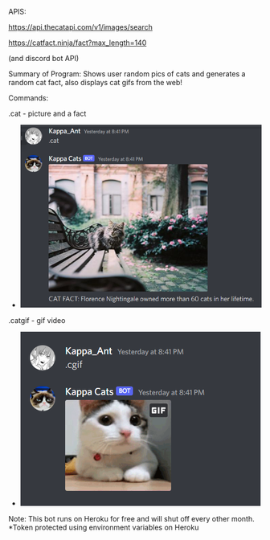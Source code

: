 APIS:

https://api.thecatapi.com/v1/images/search

https://catfact.ninja/fact?max_length=140

(and discord bot API)

Summary of Program: Shows user random pics of cats and generates a random cat fact, also displays cat gifs from the web!

Commands:

.cat - picture and a fact

* ![.cat](cat_pic_fact.png)

.catgif - gif video

* ![.cat](g1.png)

Note: This bot runs on Heroku for free and will shut off every other month. 
      *Token protected using environment variables on Heroku